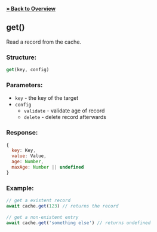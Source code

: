 [**» Back to Overview**](https://github.com/azurydev/cachu#features)

## get()

Read a record from the cache.

### Structure:

```js
get(key, config)
```

### Parameters:

- `key` - the key of the target
- `config`
  - `validate` - validate age of record
  - `delete` - delete record afterwards

### Response:

```js
{
  key: Key,
  value: Value,
  age: Number,
  maxAge: Number || undefined
}
```

### Example:

```js
// get a existent record
await cache.get(123) // returns the record
  
// get a non-existent entry
await cache.get('something else') // returns undefined
```